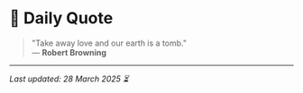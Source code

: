 # 📜 Daily Quote

> "Take away love and our earth is a tomb."  
> — **Robert Browning**

---

_Last updated: 28 March 2025 ⏳_
